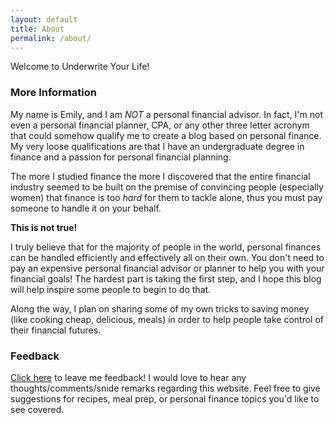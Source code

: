 ```yaml
---
layout: default
title: About
permalink: /about/
---
```


Welcome to Underwrite Your Life!

### More Information ###

My name is Emily, and I am *NOT* a personal financial advisor. In fact, I'm not even a personal financial planner, CPA, or any other three letter acronym that could somehow qualify me to create a blog based on personal finance. My very loose qualifications are that I have an undergraduate degree in finance and a passion for personal financial planning. 

The more I studied finance the more I discovered that the entire financial industry seemed to be built on the premise of convincing people (especially women) that finance is too <em> hard</em> for them to tackle alone, thus you must pay someone to handle it on your behalf. 

**This is not true!**

I truly believe that for the majority of people in the world, personal finances can be handled efficiently and effectively all on their own. You don't need to pay an expensive personal financial advisor or planner to help you with your financial goals! The hardest part is taking the first step, and I hope this blog will help inspire some people to begin to do that.

Along the way, I plan on sharing some of my own tricks to saving money (like cooking cheap, delicious, meals) in order to help people take control of their financial futures.

### Feedback ###

[Click here](underwriteyourlife.com/feedback/) to leave me feedback! I would love to hear any thoughts/comments/snide remarks regarding this website. Feel free to give suggestions for recipes, meal prep, or personal finance topics you'd like to see covered.
